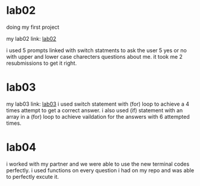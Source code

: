 # lab02
doing my first project

my lab02 link: [lab02](https://x-anas-x.github.io/About-Me/index)

i used 5 prompts linked with switch statments to ask the user 5 yes or no with upper and lower case charecters questions about me.
it took me 2 resubmissions to get it right.


# lab03
my lab03 link: [lab03](https://x-anas-x.github.io/About-Me/index)
 i used switch statement with (for) loop to achieve a 4 times attempt to get a correct answer.
 i also used (if) statement with an array in a  (for) loop to achieve vaildation for the answers with 6 attempted times.
 
 # lab04
 i worked with my partner and we were able to use the new terminal codes perfectly.
 i used functions on every question i had on my repo and was able to perfectly excute it.
